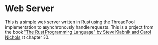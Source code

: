 # Web Server

This is a simple web server written in Rust using the ThreadPool implementation to asynchronously handle requests. This is a project from the book ["The Rust Programming Language" by Steve Klabnik and Carol Nichols](https://doc.rust-lang.org/book/) at chapter 20.
